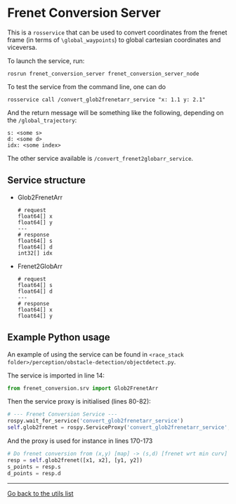 # Frenet Conversion Server 

This is a `rosservice` that can be used to convert coordinates from the frenet frame (in terms of `\global_waypoints`) to global cartesian coordinates and viceversa.

To launch the service, run:
```
rosrun frenet_conversion_server frenet_conversion_server_node
```

To test the service from the command line, one can do 
```
rosservice call /convert_glob2frenetarr_service "x: 1.1 y: 2.1"
```
And the return message will be something like the following, depending on the `/global_trajectory`:
```
s: <some s>
d: <some d>
idx: <some index>
```

The other service available is `/convert_frenet2globarr_service`.

## Service structure 
  - Glob2FrenetArr
      ```
      # request
      float64[] x
      float64[] y
      ---
      # response
      float64[] s
      float64[] d
      int32[] idx
      ```
  - Frenet2GlobArr
      ```
      # request
      float64[] s
      float64[] d
      ---
      # response
      float64[] x
      float64[] y
      ```

## Example Python usage
An example of using the service can be found in `<race_stack folder>/perception/obstacle-detection/objectdetect.py`.

The service is imported in line 14:
```python
from frenet_conversion.srv import Glob2FrenetArr
```

Then the service proxy is initialised (lines 80-82):
```python
# --- Frenet Conversion Service ---
rospy.wait_for_service('convert_glob2frenetarr_service')
self.glob2frenet = rospy.ServiceProxy('convert_glob2frenetarr_service', Glob2FrenetArr)
```

And the proxy is used for instance in lines 170-173
```python
# Do frenet conversion from (x,y) [map] -> (s,d) [frenet wrt min curv] via conversion service where x, y, s and d are arrays of arbitrary length
resp = self.glob2frenet([x1, x2], [y1, y2])
s_points = resp.s
d_points = resp.d
```

---
[Go back to the utils list](../../README.md)
